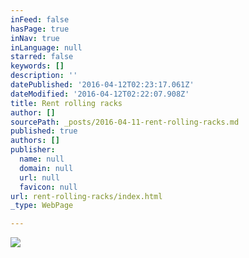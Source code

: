 ```yaml
---
inFeed: false
hasPage: true
inNav: true
inLanguage: null
starred: false
keywords: []
description: ''
datePublished: '2016-04-12T02:23:17.061Z'
dateModified: '2016-04-12T02:22:07.908Z'
title: Rent rolling racks
author: []
sourcePath: _posts/2016-04-11-rent-rolling-racks.md
published: true
authors: []
publisher:
  name: null
  domain: null
  url: null
  favicon: null
url: rent-rolling-racks/index.html
_type: WebPage

---
```

![](https://the-grid-user-content.s3-us-west-2.amazonaws.com/aaa693cf-c2a0-4b50-8d0d-927d48c73e7f.jpg)
